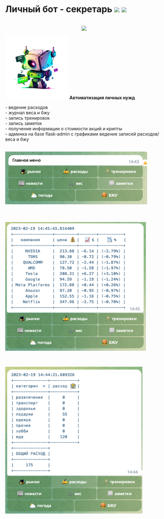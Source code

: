 <h1>Личный бот - секретарь    <img src='https://img.shields.io/badge/bot secretary-A--V--tor-blue?logo=telegram&logoColor=white&style=flat'/>    <img src='https://komarev.com/ghpvc/?username=A-V-tor'/></h1>
<br>
<div id="header" align="center">
<img src='https://media.giphy.com/media/wlR4kWTnwEyY8RwHKM/giphy.gif' width="100"/>
</div>
<p>
<img src="https://github.com/A-V-tor/Bot-secretar/blob/main/bot/static/bot1.jpg" width='40%'> <b>Автоматизация личных нужд</b></p>
- ведение расходов <br>
- журнал веса и бжу <br>
- запись тренировок <br>
- запись заметок <br>
- получение информации о стоимости акций и крипты <br>
- админка на базе flask-admin c графиками ведение записей расходов/веса и бжу <br><br>

<img src="https://github.com/A-V-tor/Bot-secretar/blob/main/bot/static/menu.jpg"></p>
<br><br>
<img src="https://github.com/A-V-tor/Bot-secretar/blob/main/bot/static/market.jpg"></p>
<br><br>
<img src="https://github.com/A-V-tor/Bot-secretar/blob/main/bot/static/spend.jpg"></p>
